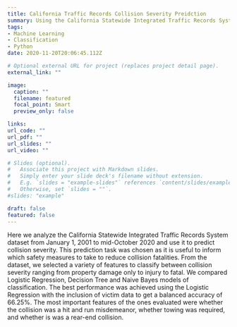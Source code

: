 ```yaml
---
title: California Traffic Records Collision Severity Preidction
summary: Using the California Statewide Integrated Traffic Records System dataset from 2001-2020, we look at various features and models to classify between collision severity. 
tags:
- Machine Learning
- Classification
- Python
date: 2020-11-20T20:06:45.112Z

# Optional external URL for project (replaces project detail page).
external_link: ""

image:
  caption: ""
  filename: featured
  focal_point: Smart
  preview_only: false

links:
url_code: ""
url_pdf: ""
url_slides: ""
url_video: ""

# Slides (optional).
#   Associate this project with Markdown slides.
#   Simply enter your slide deck's filename without extension.
#   E.g. `slides = "example-slides"` references `content/slides/example-slides.md`.
#   Otherwise, set `slides = ""`.
#slides: "example"

draft: false
featured: false
---
```


Here we analyze the California Statewide Integrated Traffic Records System
dataset from January 1, 2001 to mid-October 2020 and use it to predict
collision severity. This prediction task was chosen as it is useful to inform
which safety measures to take to reduce collision fatalities. From the dataset,
we selected a variety of features to classify between collision severity ranging
from property damage only to injury to fatal. We compared Logistic
Regression, Decision Tree and Naive Bayes models of classification. The best
performance was achieved using the Logistic Regression with the inclusion
of victim data to get a balanced accuracy of 66.25%. The most important
features of the ones evaluated were whether the collision was a hit and run
misdemeanor, whether towing was required, and whether is was a rear-end
collision.

